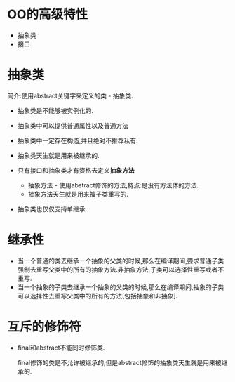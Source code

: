 # OO的高级特性

* 抽象类
* 接口



# 抽象类

简介:使用abstract关键字来定义的类 - 抽象类.



* 抽象类是不能够被实例化的.
* 抽象类中可以提供普通属性以及普通方法
* 抽象类中一定存在构造,并且绝对不推荐私有.
* 抽象类天生就是用来被继承的.
* 只有接口和抽象类才有资格去定义**抽象方法**
  * 抽象方法 - 使用abstract修饰的方法,特点:是没有方法体的方法.
  * 抽象方法天生就是用来被子类重写的.

* 抽象类也仅仅支持单继承.



# 继承性

* 当一个普通的类去继承一个抽象的父类的时候,那么在编译期间,要求普通子类强制去重写父类中的所有的抽象方法.非抽象方法,子类可以选择性重写或者不重写.
* 当一个抽象的子类去继承一个抽象的父类的时候,那么在编译期间,抽象的子类可以选择性去重写父类中的所有的方法[包括抽象和非抽象].



# 互斥的修饰符

* final和abstract不能同时修饰类.

  final修饰的类是不允许被继承的,但是abstract修饰的抽象类天生就是用来被继承的.

